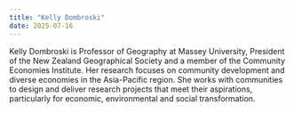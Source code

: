 ```yaml
---
title: "Kelly Dombroski"
date: 2025-07-16
---
```


Kelly Dombroski is Professor of Geography at Massey University, President of the New Zealand Geographical Society and a member of the Community Economies Institute. Her research focuses on community development and diverse economies in the Asia-Pacific region. She works with communities to design and deliver research projects that meet their aspirations, particularly for economic, environmental and social transformation.